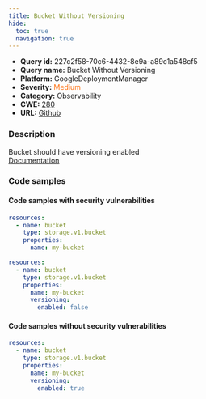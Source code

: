 ```yaml
---
title: Bucket Without Versioning
hide:
  toc: true
  navigation: true
---
```


<style>
  .highlight .hll {
    background-color: #ff171742;
  }
  .md-content {
    max-width: 1100px;
    margin: 0 auto;
  }
</style>

-   **Query id:** 227c2f58-70c6-4432-8e9a-a89c1a548cf5
-   **Query name:** Bucket Without Versioning
-   **Platform:** GoogleDeploymentManager
-   **Severity:** <span style="color:#ff7213">Medium</span>
-   **Category:** Observability
-   **CWE:** <a href="https://cwe.mitre.org/data/definitions/280.html" onclick="newWindowOpenerSafe(event, 'https://cwe.mitre.org/data/definitions/280.html')">280</a>
-   **URL:** [Github](https://github.com/Checkmarx/kics/tree/master/assets/queries/googleDeploymentManager/gcp/bucket_without_versioning)

### Description
Bucket should have versioning enabled<br>
[Documentation](https://cloud.google.com/storage/docs/json_api/v1/buckets)

### Code samples
#### Code samples with security vulnerabilities
```yaml title="Positive test num. 1 - yaml file" hl_lines="4"
resources:
  - name: bucket
    type: storage.v1.bucket
    properties:
      name: my-bucket

```
```yaml title="Positive test num. 2 - yaml file" hl_lines="7"
resources:
  - name: bucket
    type: storage.v1.bucket
    properties:
      name: my-bucket
      versioning:
        enabled: false

```


#### Code samples without security vulnerabilities
```yaml title="Negative test num. 1 - yaml file"
resources:
  - name: bucket
    type: storage.v1.bucket
    properties:
      name: my-bucket
      versioning:
        enabled: true

```
